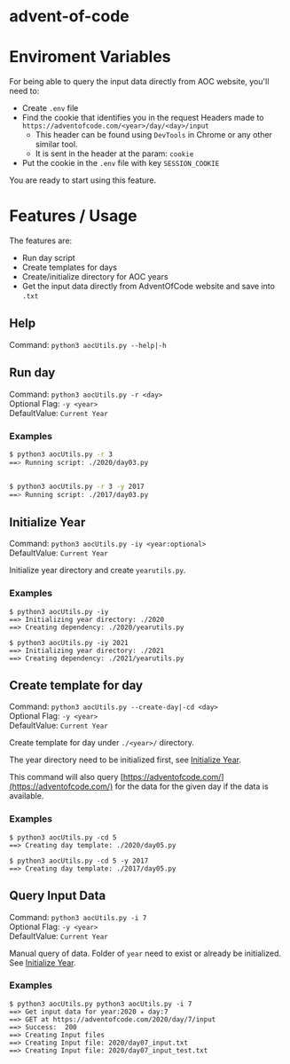 # advent-of-code

# Enviroment Variables

For being able to query the input data directly from AOC website, you'll need to:

- Create `.env` file
- Find the cookie that identifies you in the request Headers made to `https://adventofcode.com/<year>/day/<day>/input`
    - This header can be found using `DevTools` in Chrome or any other similar tool.
    - It is sent in the header at the param: `cookie`
- Put the cookie in the `.env` file with key `SESSION_COOKIE`

You are ready to start using this feature.

# Features / Usage

The features are:
- Run day script
- Create templates for days
- Create/initialize directory for AOC years
- Get the input data directly from AdventOfCode website and save into `.txt`

## Help

Command: `python3 aocUtils.py --help|-h`

## Run day

Command: `python3 aocUtils.py -r <day>` \
Optional Flag: `-y <year>` \
DefaultValue: `Current Year`

### Examples
```bash
$ python3 aocUtils.py -r 3
==> Running script: ./2020/day03.py


$ python3 aocUtils.py -r 3 -y 2017
==> Running script: ./2017/day03.py
```

## Initialize Year

Command: `python3 aocUtils.py -iy <year:optional>` \
DefaultValue: `Current Year`

Initialize year directory and create `yearutils.py`.

### Examples
```
$ python3 aocUtils.py -iy
==> Initializing year directory: ./2020
==> Creating dependency: ./2020/yearutils.py

$ python3 aocUtils.py -iy 2021
==> Initializing year directory: ./2021
==> Creating dependency: ./2021/yearutils.py
```


## Create template for day

Command: `python3 aocUtils.py --create-day|-cd <day>` \
Optional Flag: `-y <year>` \
DefaultValue: `Current Year`

Create template for day under `./<year>/` directory.

The year directory need to be initialized first, see [Initialize Year](#initialize-year).

This command will also query [https://adventofcode.com/](https://adventofcode.com/) for the data for the given day if the data is available.

### Examples
```
$ python3 aocUtils.py -cd 5
==> Creating day template: ./2020/day05.py

$ python3 aocUtils.py -cd 5 -y 2017
==> Creating day template: ./2017/day05.py
```

## Query Input Data

Command: `python3 aocUtils.py -i 7` \
Optional Flag: `-y <year>` \
DefaultValue: `Current Year`


Manual query of data. Folder of `year` need to exist or already be initialized. See [Initialize Year](#initialize-year). 

### Examples
```
$ python3 aocUtils.py python3 aocUtils.py -i 7
==> Get input data for year:2020 ✭ day:7
==> GET at https://adventofcode.com/2020/day/7/input
==> Success:  200
==> Creating Input files
==> Creating Input file: 2020/day07_input.txt
==> Creating Input file: 2020/day07_input_test.txt
```
